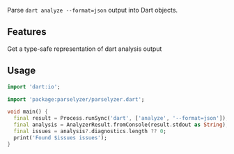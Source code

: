 Parse `dart analyze --format=json` output into Dart objects.

## Features

Get a type-safe representation of dart analysis output

## Usage

<!-- embedme readme/usage.dart -->
```dart
import 'dart:io';

import 'package:parselyzer/parselyzer.dart';

void main() {
  final result = Process.runSync('dart', ['analyze', '--format=json']);
  final analysis = AnalyzerResult.fromConsole(result.stdout as String);
  final issues = analysis?.diagnostics.length ?? 0;
  print('Found $issues issues');
}

```
